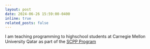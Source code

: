 ```yaml
---
layout: post
date: 2024-06-26 15:59:00-0400
inline: true
related_posts: false
---
```


I am teaching programming to highschool students at Carnegie Mellon University Qatar as part of the [SCPP Program](https://www.qatar.cmu.edu/future-students/workshops-events/scpp/)

